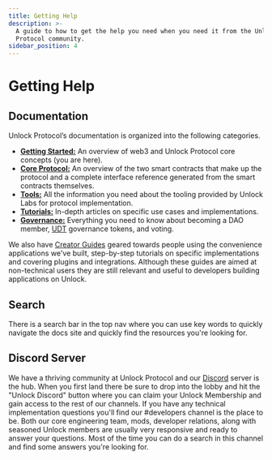 ```yaml
---
title: Getting Help
description: >-
  A guide to how to get the help you need when you need it from the Unlock
  Protocol community.
sidebar_position: 4
---
```


# Getting Help

## Documentation

Unlock Protocol’s documentation is organized into the following categories.

- **[Getting Started:](https://docs.unlock-protocol.com/basics/)** An overview
  of web3 and Unlock Protocol core concepts (you are here).
- **[Core Protocol:](https://docs.unlock-protocol.com/core-protocol/)** An
  overview of the two smart contracts that make up the protocol and a complete
  interface reference generated from the smart contracts themselves.
- **[Tools:](https://docs.unlock-protocol.com/tools/)** All the information you
  need about the tooling provided by Unlock Labs for protocol implementation.
- **[Tutorials:](https://docs.unlock-protocol.com/tutorials/)** In-depth articles
  on specific use cases and implementations.
- **[Governance:](https://docs.unlock-protocol.com/governance/)** Everything you
  need to know about becoming a DAO member, [UDT](../governance/the-unlock-token/)
  governance tokens, and voting.

We also have [Creator Guides](https://unlock-protocol.com/guides/) geared towards
people using the convenience applications we've built, step-by-step tutorials on
specific implementations and covering plugins and integrations. Although these
guides are aimed at non-technical users they are still relevant and useful to
developers building applications on Unlock.

## Search

There is a search bar in the top nav where you can use key words to quickly
navigate the docs site and quickly find the resources you're looking for.

## Discord Server

We have a thriving community at Unlock Protocol and our
[Discord](https://discord.com/invite/Ah6ZEJyTDp) server is the hub. When you
first land there be sure to drop into the lobby and hit the "Unlock Discord"
button where you can claim your Unlock Membership and gain access to the rest
of our channels. If you have any technical implementation questions you'll find
our #developers channel is the place to be. Both our core engineering team, mods,
developer relations, along with seasoned Unlock members are usually very
responsive and ready to answer your questions. Most of the time you can do a
search in this channel and find some answers you're looking for.
